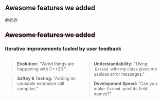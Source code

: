 ## Awesome features we added

@@@

## <span style="color:#a00000;text-decoration:line-through"><span style="color:black">Awesome features we added</span></span>
### <span class="edited_title">Iterative improvements fueled by user feedback</span>

<div>
<div style="width:50%; float:left">

> **Evolution:**
> "Weird things are happening with C++20."
<!-- .element class="fragment blockquote1" data-fragment-index="1" style="font-size:16pt !important; width:90%"-->

> **Saftey & Testing:**
> "Adding an unusable extension still compiles."
<!-- .element class="fragment blockquote2" data-fragment-index="3" style="font-size:16pt !important; width:90%"-->

</div>
<div style="width:50%; float:right">

> **Understandability:**
> "Using &nbsp;`Extend`&nbsp; with my class gives me useless error messages."
<!-- .element class="fragment blockquote2" data-fragment-index="2" style="font-size:16pt !important; width:90%" -->

> **Development Speed:**
> "Can you make &nbsp;`Extend`&nbsp; print its field names?"
<!-- .element class="fragment blockquote1" data-fragment-index="4"  style="font-size:16pt !important; width:90%"-->

</div>
</div>
